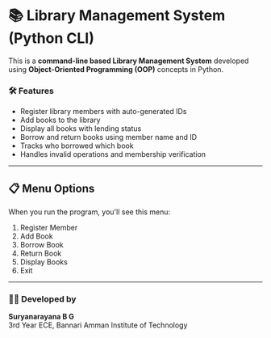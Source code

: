 # 📚 Library Management System (Python CLI)

This is a **command-line based Library Management System** developed using **Object-Oriented Programming (OOP)** concepts in Python.

### 🛠 Features

- Register library members with auto-generated IDs
- Add books to the library
- Display all books with lending status
- Borrow and return books using member name and ID
- Tracks who borrowed which book
- Handles invalid operations and membership verification

---

## 📋 Menu Options

When you run the program, you'll see this menu:
1. Register Member
2. Add Book
3. Borrow Book
4. Return Book
5. Display Books
6. Exit

---

### 👨‍💻 Developed by

**Suryanarayana B G**  
3rd Year ECE, Bannari Amman Institute of Technology  
